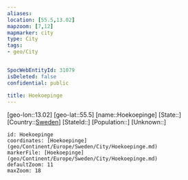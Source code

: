 ```yaml
---
aliases: 
location: [55.5,13.02]
mapzoom: [7,12] 
mapmarker: city 
type: City
tags:
- geo/City


SpocWebEntityId: 31079
isDeleted: false
confidential: public

title: Hoekoepinge
---
```

[geo-lon::13.02]
[geo-lat::55.5]
[name::Hoekoepinge]
[State::]
[Country::[Sweden](geo/Continent/Europe/Sweden.md)]
[StateId::]
[Population::]
[Unknown::]


```leaflet
id: Hoekoepinge
coordinates: [Hoekoepinge](geo/Continent/Europe/Sweden/City/Hoekoepinge.md)
markerFile: [Hoekoepinge](geo/Continent/Europe/Sweden/City/Hoekoepinge.md)
defaultZoom: 11 
maxZoom: 18
```


